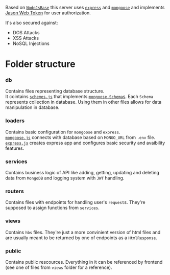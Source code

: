 Based on [`NodeJsBase`](https://github.com/DawidKrok/NodeJsBase)
this server uses [`express`](https://www.npmjs.com/package/express) and [`mongoose`](https://mongoosejs.com/) and implements [Jason Web Token](https://jwt.io/) for user 
authorization. 

It's also secured against:
- DOS Attacks
- XSS Attacks
- NoSQL Injections


# Folder structure
### db
Contains files representing database structure.  
It cointains [`schemes.js`](db/schemes.js) that implements [`mongoose.Schema`s](https://mongoosejs.com/docs/guide.html). Each `Schema` represents collection in database. Using them in other files allows for data manipulation in database.

### loaders
Contains basic configuration for `mongoose` and `express`.  
[`mongoose.js`](loaders/mongoose.js) connects with database based on `MONGO_URL` from `.env` file.  
[`express.js`](loaders/express.js) creates express app and configures basic security and avaibility features.

### services
Contains business logic of API like adding, getting, updating and deleting data from `MongoDB` and logging system with `JWT` handling.

### routers
Contains files with endpoints for handling user's `request`s. They're supposed to assign functions from `services`. 

### views
Contains `hbs` files. They're just a more convinient version of html files and are usually meant to be returned by one of endpoints as a `HtmlResponse`.

### public
Contains public rescources. Everything in it can be referenced by frontend (see one of files from `views` folder for a reference).